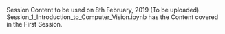 Session Content to be used on 8th February, 2019 (To be uploaded).
Session_1_Introduction_to_Computer_Vision.ipynb has the Content covered in the First Session. 
